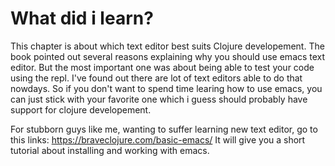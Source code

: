 # What did i learn?

This chapter is about which text editor best suits Clojure developement.
The book pointed out several reasons explaining why you should use emacs text editor. But the most important one was
about being able to test your code using the repl. I've found out there are lot of text editors able to do that
nowdays. So if you don't want to spend time learing how to use emacs, you can just stick with your favorite one
which i guess should probably have support for clojure developement.

For stubborn guys like me, wanting to suffer learning new text editor,
go to this links: https://braveclojure.com/basic-emacs/
It will give you a short tutorial about installing and working with emacs.
